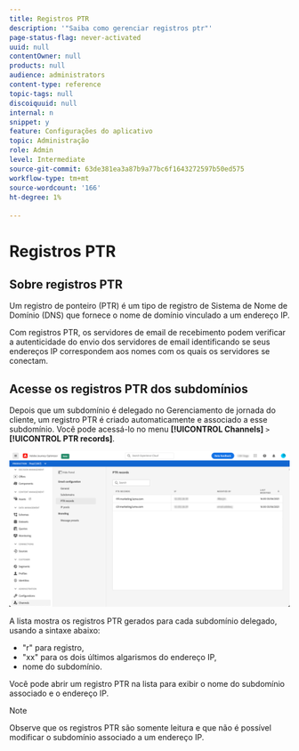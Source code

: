 ```yaml
---
title: Registros PTR
description: '"Saiba como gerenciar registros ptr"'
page-status-flag: never-activated
uuid: null
contentOwner: null
products: null
audience: administrators
content-type: reference
topic-tags: null
discoiquuid: null
internal: n
snippet: y
feature: Configurações do aplicativo
topic: Administração
role: Admin
level: Intermediate
source-git-commit: 63de381ea3a87b9a77bc6f1643272597b50ed575
workflow-type: tm+mt
source-wordcount: '166'
ht-degree: 1%

---
```



# Registros PTR

## Sobre registros PTR

Um registro de ponteiro (PTR) é um tipo de registro de Sistema de Nome de Domínio (DNS) que fornece o nome de domínio vinculado a um endereço IP.

Com registros PTR, os servidores de email de recebimento podem verificar a autenticidade do envio dos servidores de email identificando se seus endereços IP correspondem aos nomes com os quais os servidores se conectam.

## Acesse os registros PTR dos subdomínios

Depois que um subdomínio é delegado no Gerenciamento de jornada do cliente, um registro PTR é criado automaticamente e associado a esse subdomínio. Você pode acessá-lo no menu **[!UICONTROL Channels]** `>` **[!UICONTROL PTR records]**.

![](../assets/ptr-records.png)

A lista mostra os registros PTR gerados para cada subdomínio delegado, usando a sintaxe abaixo:

* &quot;r&quot; para registro,
* &quot;xx&quot; para os dois últimos algarismos do endereço IP,
* nome do subdomínio.

Você pode abrir um registro PTR na lista para exibir o nome do subdomínio associado e o endereço IP.

>[!NOTE]
>
>Observe que os registros PTR são somente leitura e que não é possível modificar o subdomínio associado a um endereço IP.

